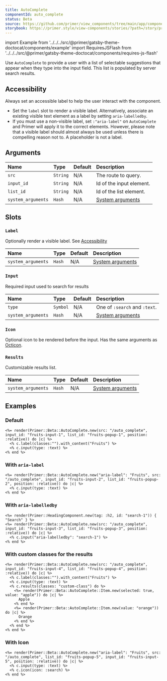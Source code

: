 ```yaml
---
title: AutoComplete
componentId: auto_complete
status: Beta
source: https://github.com/primer/view_components/tree/main/app/components/primer/beta/auto_complete.rb
storybook: https://primer.style/view-components/stories/?path=/story/primer-beta-auto-complete
---
```


import Example from '../../../src/@primer/gatsby-theme-doctocat/components/example'
import RequiresJSFlash from '../../../src/@primer/gatsby-theme-doctocat/components/requires-js-flash'

<RequiresJSFlash />

<!-- Warning: AUTO-GENERATED file, do not edit. Add code comments to your Ruby instead <3 -->

Use `AutoComplete` to provide a user with a list of selectable suggestions that appear when they type into the
input field. This list is populated by server search results.

## Accessibility

Always set an accessible label to help the user interact with the component.

* Set the `label` slot to render a visible label. Alternatively, associate an existing visible text element
as a label by setting `aria-labelledby`.
* If you must use a non-visible label, set `:"aria-label"` on `AutoComplete` and Primer
will apply it to the correct elements. However, please note that a visible label should almost
always be used unless there is compelling reason not to. A placeholder is not a label.

## Arguments

| Name | Type | Default | Description |
| :- | :- | :- | :- |
| `src` | `String` | N/A | The route to query. |
| `input_id` | `String` | N/A | Id of the input element. |
| `list_id` | `String` | N/A | Id of the list element. |
| `system_arguments` | `Hash` | N/A | [System arguments](/system-arguments) |

## Slots

### `Label`

Optionally render a visible label. See [Accessibility](#accessibility)

| Name | Type | Default | Description |
| :- | :- | :- | :- |
| `system_arguments` | `Hash` | N/A | [System arguments](/system-arguments) |

### `Input`

Required input used to search for results

| Name | Type | Default | Description |
| :- | :- | :- | :- |
| `type` | `Symbol` | N/A | One of `:search` and `:text`. |
| `system_arguments` | `Hash` | N/A | [System arguments](/system-arguments) |

### `Icon`

Optional icon to be rendered before the input. Has the same arguments as [Octicon](/components/octicon).

### `Results`

Customizable results list.

| Name | Type | Default | Description |
| :- | :- | :- | :- |
| `system_arguments` | `Hash` | N/A | [System arguments](/system-arguments) |

## Examples

### Default

<Example src="<label for='fruits-input-1' data-view-component='true'>Fruits</label><auto-complete src='/auto_complete' for='fruits-popup-1' data-view-component='true' class='position-relative'>  <input id='fruits-input-1' name='fruits-input-1' type='text' data-view-component='true' class='form-control' />  <ul id='fruits-popup-1' data-view-component='true' class='autocomplete-results'></ul></auto-complete>" />

```erb
<%= render(Primer::Beta::AutoComplete.new(src: "/auto_complete", input_id: "fruits-input-1", list_id: "fruits-popup-1", position: :relative)) do |c| %>
  <% c.label(classes:"").with_content("Fruits") %>
  <% c.input(type: :text) %>
<% end %>
```

### With `aria-label`

<Example src="<auto-complete src='/auto_complete' for='fruits-popup-2' data-view-component='true' class='position-relative'>  <input id='fruits-input-2' name='fruits-input-2' aria-label='Fruits' type='text' data-view-component='true' class='form-control' />  <ul id='fruits-popup-2' aria-label='Fruits' data-view-component='true' class='autocomplete-results'></ul></auto-complete>" />

```erb
<%= render(Primer::Beta::AutoComplete.new("aria-label": "Fruits", src: "/auto_complete", input_id: "fruits-input-2", list_id: "fruits-popup-2", position: :relative)) do |c| %>
  <% c.input(type: :text) %>
<% end %>
```

### With `aria-labelledby`

<Example src="<h2 id='search-1' data-view-component='true'>Search</h2><auto-complete src='/auto_complete' for='fruits-popup-3' data-view-component='true' class='position-relative'>  <input id='fruits-input-3' name='fruits-input-3' aria-labelledby='search-1' type='text' data-view-component='true' class='form-control' />  <ul id='fruits-popup-3' data-view-component='true' class='autocomplete-results'></ul></auto-complete>" />

```erb
<%= render(Primer::HeadingComponent.new(tag: :h2, id: "search-1")) { "Search" } %>
<%= render(Primer::Beta::AutoComplete.new(src: "/auto_complete", input_id: "fruits-input-3", list_id: "fruits-popup-3", position: :relative)) do |c| %>
  <% c.input("aria-labelledby": "search-1") %>
<% end %>
```

### With custom classes for the results

<Example src="<label for='fruits-input-4' data-view-component='true'>Fruits</label><auto-complete src='/auto_complete' for='fruits-popup-4' data-view-component='true' class='position-relative'>  <input id='fruits-input-4' name='fruits-input-4' type='text' data-view-component='true' class='form-control' />  <ul id='fruits-popup-4' data-view-component='true' class='autocomplete-results custom-class'>    <li role='option' data-autocomplete-value='apple' aria-selected='true' data-view-component='true' class='autocomplete-item'>      Apple</li>    <li role='option' data-autocomplete-value='orange' data-view-component='true' class='autocomplete-item'>      Orange</li></ul></auto-complete>" />

```erb
<%= render(Primer::Beta::AutoComplete.new(src: "/auto_complete", input_id: "fruits-input-4", list_id: "fruits-popup-4", position: :relative)) do |c| %>
  <% c.label(classes:"").with_content("Fruits") %>
  <% c.input(type: :text) %>
  <% c.results(classes: "custom-class") do %>
    <%= render(Primer::Beta::AutoComplete::Item.new(selected: true, value: "apple")) do |c| %>
      Apple
    <% end %>
    <%= render(Primer::Beta::AutoComplete::Item.new(value: "orange")) do |c| %>
      Orange
    <% end %>
  <% end %>
<% end %>
```

### With Icon

<Example src="<auto-complete src='/auto_complete' for='fruits-popup-5' data-view-component='true' class='position-relative'>    <label for='fruits-input-5'>        <span class='sr-only'>Fruits</span>      <svg aria-hidden='true' height='16' viewBox='0 0 16 16' version='1.1' width='16' data-view-component='true' class='octicon octicon-search'>    <path fill-rule='evenodd' d='M11.5 7a4.499 4.499 0 11-8.998 0A4.499 4.499 0 0111.5 7zm-.82 4.74a6 6 0 111.06-1.06l3.04 3.04a.75.75 0 11-1.06 1.06l-3.04-3.04z'></path></svg>    </label>  <input id='fruits-input-5' name='fruits-input-5' aria-label='Fruits' type='text' data-view-component='true' class='form-control' />  <ul id='fruits-popup-5' aria-label='Fruits' data-view-component='true' class='autocomplete-results'></ul></auto-complete>" />

```erb
<%= render(Primer::Beta::AutoComplete.new("aria-label": "Fruits", src: "/auto_complete", list_id: "fruits-popup-5", input_id: "fruits-input-5", position: :relative)) do |c| %>
  <% c.input(type: :text) %>
  <% c.icon(icon: :search) %>
<% end %>
```
